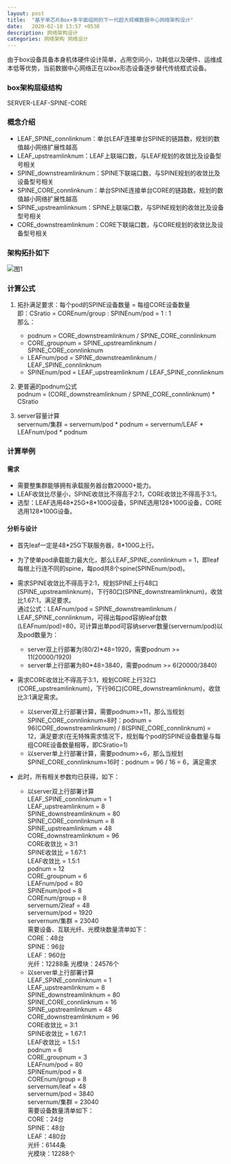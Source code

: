 ```yaml
---
layout: post
title:  "基于单芯片Box+多平面组网的下一代超大规模数据中心网络架构设计"
date:   2020-02-10 13:57 +0530
description: 网络架构设计
categories: 网络架构 网络设计
---
```


由于box设备具备本身机体硬件设计简单，占用空间小，功耗低以及硬件、运维成本低等优势，当前数据中心网络正在以box形态设备逐步替代传统框式设备。

### box架构层级结构  
SERVER-LEAF-SPINE-CORE

### 概念介绍  
* LEAF_SPINE_connlinknum：单台LEAF连接单台SPINE的链路数，规划的数值越小网络扩展性越高  
* LEAF_upstreamlinknum：LEAF上联端口数，与LEAF规划的收敛比及设备型号相关  
* SPINE_downstreamlinknum：SPINE下联端口数，与SPINE规划的收敛比及设备型号相关  
* SPINE_CORE_connlinknum：单台SPINE连接单台CORE的链路数，规划的数值越小网络扩展性越高  
* SPINE_upstreamlinknum：SPINE上联端口数，与SPINE规划的收敛比及设备型号相关  
* CORE_downstreamlinknum：CORE下联端口数，与CORE规划的收敛比及设备型号相关

### 架构拓扑如下  
![图1](https://raw.githubusercontent.com/NetprogDong/image_repo/master/image_blog/9697A0E9-6CC4-4EA9-A6B9-28A1160EFA94.png "图1")  

### 计算公式  
1. 拓扑满足要求：每个pod的SPINE设备数量 = 每组CORE设备数量  
即：CSratio = COREnum/group : SPINEnum/pod = 1 : 1  
那么：  
    - podnum = CORE_downstreamlinknum / SPINE_CORE_connlinknum  
    - CORE_groupnum = SPINE_upstreamlinknum / SPINE_CORE_connlinknum  
    - LEAFnum/pod = SPINE_downstreamlinknum / LEAF_SPINE_connlinknum  
    - SPINEnum/pod = LEAF_upstreamlinknum / LEAF_SPINE_connlinknum

2. 更普遍的podnum公式  
podnum = (CORE_downstreamlinknum / SPINE_CORE_connlinknum) \* CSratio  

3. server容量计算  
servernum/集群 = servernum/pod \* podnum = servernum/LEAF \* LEAFnum/pod \* podnum  

### 计算举例
#### 需求  
- 需要整集群能够拥有承载服务器台数20000+能力。  
- LEAF收敛比尽量小，SPINE收敛比不得高于2:1，CORE收敛比不得高于3:1。  
- 选型：LEAF选用48\*25G+8\*100G设备，SPINE选用128\*100G设备，CORE选用128\*100G设备。

#### 分析与设计  
- 首先leaf一定是48\*25G下联服务器，8\*100G上行。  
- 为了使单pod承载能力最大化，那么LEAF_SPINE_connlinknum = 1，即leaf每根上行连不同的spine，每pod共8个spine(SPINEnum/pod)。  
- 需求SPINE收敛比不得高于2:1，规划SPINE上行48口(SPINE_upstreamlinknum)，下行80口(SPINE_downstreamlinknum)，收敛比1.67:1，满足要求。  
  通过公式：LEAFnum/pod = SPINE_downstreamlinknum / LEAF_SPINE_connlinknum，可得出每pod容纳leaf台数(LEAFnum/pod)=80，可计算出单pod可容纳server数量(servernum/pod)以及pod数量为：
    * server双上行部署为(80/2)*48=1920，需要podnum >= 11(20000/1920)
    * server单上行部署为80*48=3840，需要podnum >= 6(20000/3840)
- 需求CORE收敛比不得高于3:1，规划CORE上行32口(CORE_upstreamlinknum)，下行96口(CORE_downstreamlinknum)，收敛比3:1满足需求。  
    * 以server双上行部署计算，需要podnum>=11，那么当规划SPINE_CORE_connlinknum=8时：podnum = 96(CORE_downstreamlinknum) / 8(SPINE_CORE_connlinknum) = 12，满足要求(在无特殊需求情况下，规划每个pod的SPINE设备数量与每组CORE设备数量相等，即CSratio=1)  
    * 以server单上行部署计算，需要podnum>=6，那么当规划SPINE_CORE_connlinknum=16时：podnum = 96 / 16 = 6，满足需求  
    
- 此时，所有相关参数均已获得，如下：
    - 以server双上行部署计算  
    LEAF_SPINE_connlinknum = 1  
    LEAF_upstreamlinknum = 8  
    SPINE_downstreamlinknum = 80  
    SPINE_CORE_connlinknum = 8  
    SPINE_upstreamlinknum = 48  
    CORE_downstreamlinknum = 96  
    CORE收敛比 = 3:1  
    SPINE收敛比 = 1.67:1  
    LEAF收敛比 = 1.5:1  
    podnum = 12  
    CORE_groupnum = 6  
    LEAFnum/pod = 80  
    SPINEnum/pod = 8  
    COREnum/group = 8  
    servernum/2leaf = 48  
    servernum/pod = 1920  
    servernum/集群 = 23040  
    需要设备、互联光纤、光模块数量清单如下：  
    CORE：48台  
    SPINE：96台  
    LEAF：960台  
    光纤：12288条
    光模块：24576个  
    - 以server单上行部署计算  
    LEAF_SPINE_connlinknum = 1  
    LEAF_upstreamlinknum = 8  
    SPINE_downstreamlinknum = 80  
    SPINE_CORE_connlinknum = 16  
    SPINE_upstreamlinknum = 48  
    CORE_downstreamlinknum = 96  
    CORE收敛比 = 3:1  
    SPINE收敛比 = 1.67:1  
    LEAF收敛比 = 1.5:1  
    podnum = 6  
    CORE_groupnum = 3  
    LEAFnum/pod = 80  
    SPINEnum/pod = 8  
    COREnum/group = 8  
    servernum/leaf = 48  
    servernum/pod = 3840  
    servernum/集群 = 23040  
    需要设备数量清单如下：  
    CORE：24台  
    SPINE：48台  
    LEAF：480台  
    光纤：6144条  
    光模块：12288个
    
